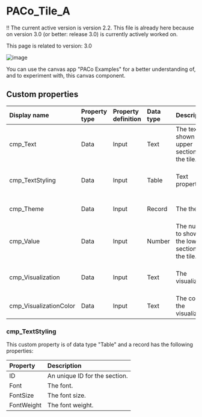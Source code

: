# PACo_Tile_A

!! The current active version is version 2.2. This file is already here because on version 3.0 (or better: release 3.0) is currently actively worked on.

This page is related to version: 3.0

![image](https://user-images.githubusercontent.com/35654198/235983122-1b9fdc5d-9686-4859-82de-d9c967dcd95b.png)

You can use the canvas app "PACo Examples" for a better understanding of, and to experiment with, this canvas component.

## Custom properties

| Display name | Property type | Property definition | Data type | Description | Memo
| :--- | :--- | :--- | :--- | :--- | :--- |
| cmp_Text | Data | Input | Text | The text to shown in the upper section of the tile. | |
| cmp_TextStyling | Data | Input | Table | Text properties. | See the documention on cmp_TextStyling below. |
| cmp_Theme | Data | Input | Record | The theme. | See the documention on theming. |
| cmp_Value | Data | Input | Number | The number to show in the lower section of the tile. | |
| cmp_Visualization | Data | Input | Text | The visualization. | See the documention on the component cmp_Visualization_A. |
| cmp_VisualizationColor | Data | Input | Text | The color of the visualization. | |

### cmp_TextStyling
This custom property is of data type "Table" and a record has the following properties:

| Property | Description |
| :--- | :--- |
| ID | An unique ID for the section. |
| Font | The font. |
| FontSize | The font size. |
| FontWeight | The font weight. |
